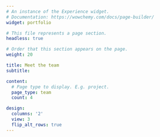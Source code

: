 ```yaml
---
# An instance of the Experience widget.
# Documentation: https://wowchemy.com/docs/page-builder/
widget: portfolio

# This file represents a page section.
headless: true

# Order that this section appears on the page.
weight: 20

title: Meet the team
subtitle:

content:
  # Page type to display. E.g. project.
  page_type: team
  count: 4

design:
  columns: '2'
  view: 3
  flip_alt_rows: true
---
```

